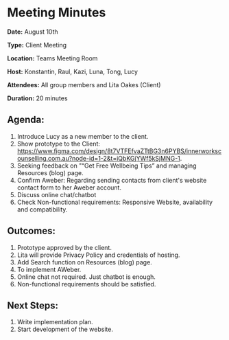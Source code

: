 
# Meeting Minutes

**Date:** August 10th 

**Type:** Client Meeting  

**Location:** Teams Meeting Room  

**Host:** Konstantin, Raul, Kazi, Luna, Tong, Lucy 

**Attendees:** All group members and Lita Oakes (Client)  

**Duration:** 20 minutes  

## Agenda:
1. Introduce Lucy as a new member to the client.
2. Show prototype to the Client: https://www.figma.com/design/8t7VTFEfvaZTtBG3n6PYBS/innerworkscounselling.com.au?node-id=1-2&t=iQbKGjYWf5kSjMNG-1.
3. Seeking feedback on "“Get Free Wellbeing Tips” and managing Resources (blog) page.
4. Confirm Aweber: Regarding sending contacts from client's website contact form to her Aweber account.
5. Discuss online chat/chatbot
6. Check Non-functional requirements: Responsive Website, availability and compatibility.

## Outcomes:
1. Prototype approved by the client.
2. Lita will provide Privacy Policy and credentials of hosting.
3. Add Search function on Resources (blog) page.
4. To implement AWeber.
5. Online chat not required. Just chatbot is enough.
6. Non-functional requirements should be satisfied.

## Next Steps:
1. Write implementation plan.
2. Start development of the website.
